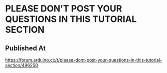 # PLEASE DON'T POST YOUR QUESTIONS IN THIS TUTORIAL SECTION

## Published At

https://forum.arduino.cc/t/please-dont-post-your-questions-in-this-tutorial-section/496250
